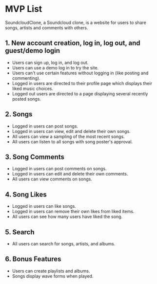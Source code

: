 # MVP List

SoundcloudClone, a Soundcloud clone, is a website for users to share songs, artists and comments with others.

## 1. New account creation, log in, log out, and guest/demo login

* Users can sign up, log in, and log out.
* Users can use a demo log in to try the site.
* Users can't use certain features without logging in (like posting and commenting).
* Logged in users are directed to their profile page which displays their liked music choices.
* Logged out users are directed to a page displaying several recently posted songs.

## 2. Songs

* Logged in users can post songs.
* Logged in users can view, edit and delete their own songs.
* All users can view a sampling of the most recent songs.
* All users can listen to all songs with song poster's approval.

## 3. Song Comments

* Logged in users can post comments on songs.
* Logged in users can edit and delete their own comments.
* All users can view comments on songs.

## 4. Song Likes

* Logged in users can like songs.
* Logged in users can remove their own likes from liked items.
* All users can see how many users have liked the song.

## 5. Search
* All users can search for songs, artists, and albums.

## 6. Bonus Features

* Users can create playlists and albums.
* Songs display wave forms when played.
